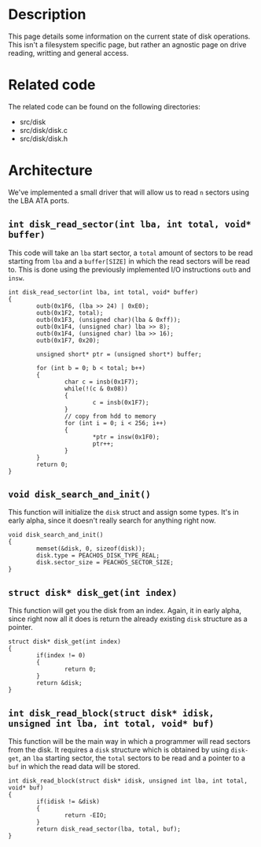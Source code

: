 # Description
This page details some information on the current state of disk operations. This isn't a filesystem specific page, but rather an agnostic page on drive reading, writting and general access.
# Related code
The related code can be found on the following directories:
- src/disk
- src/disk/disk.c
- src/disk/disk.h
# Architecture
We've implemented a small driver that will allow us to read `n` sectors using the LBA ATA ports.
## `int disk_read_sector(int lba, int total, void* buffer)`
This code will take an `lba` start sector, a `total` amount of sectors to be read starting from `lba` and a `buffer[SIZE]` in which the read sectors will be read to. This is done using the previously implemented I/O instructions `outb` and `insw`.
```
int disk_read_sector(int lba, int total, void* buffer)
{
        outb(0x1F6, (lba >> 24) | 0xE0);
        outb(0x1F2, total);
        outb(0x1F3, (unsigned char)(lba & 0xff));
        outb(0x1F4, (unsigned char) lba >> 8);
        outb(0x1F4, (unsigned char) lba >> 16);
        outb(0x1F7, 0x20);

        unsigned short* ptr = (unsigned short*) buffer;

        for (int b = 0; b < total; b++)
        {
                char c = insb(0x1F7);
                while(!(c & 0x08))
                {
                        c = insb(0x1F7);
                }
                // copy from hdd to memory
                for (int i = 0; i < 256; i++)
                {
                        *ptr = insw(0x1F0);
                        ptr++;
                }
        }
        return 0;
}
```
## `void disk_search_and_init()`
This function will initialize the `disk` struct and assign some types. It's in early alpha, since it doesn't really search for anything right now.
```
void disk_search_and_init()
{
        memset(&disk, 0, sizeof(disk));
        disk.type = PEACHOS_DISK_TYPE_REAL;
        disk.sector_size = PEACHOS_SECTOR_SIZE;
}
```
## `struct disk* disk_get(int index)`
This function will get you the disk from an index. Again, it in early alpha, since right now all it does is return the already existing `disk` structure as a pointer.
```
struct disk* disk_get(int index)
{
        if(index != 0)
        {
                return 0;
        }
        return &disk;
}
```
## `int disk_read_block(struct disk* idisk, unsigned int lba, int total, void* buf)`
This function will be the main way in which a programmer will read sectors from the disk. It requires a `disk` structure which is obtained by using `disk-get`, an `lba` starting sector, the `total` sectors to be read and a pointer to a `buf` in which the read data will be stored.
```
int disk_read_block(struct disk* idisk, unsigned int lba, int total, void* buf)
{
        if(idisk != &disk)
        {
                return -EIO;
        }
        return disk_read_sector(lba, total, buf);
}
```
